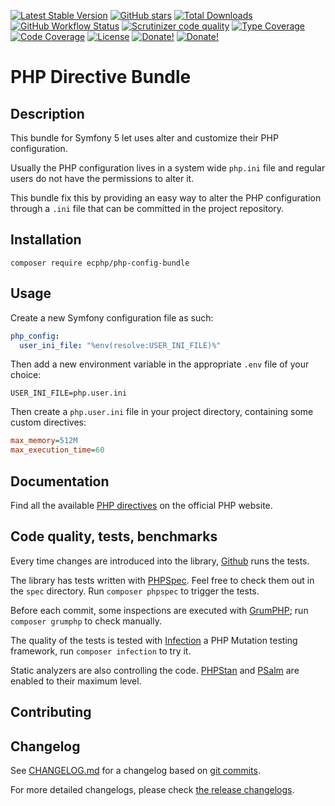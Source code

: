 [![Latest Stable Version][latest stable version]][1]
 [![GitHub stars][github stars]][1]
 [![Total Downloads][total downloads]][1]
 [![GitHub Workflow Status][github workflow status]][2]
 [![Scrutinizer code quality][code quality]][3]
 [![Type Coverage][type coverage]][4]
 [![Code Coverage][code coverage]][3]
 [![License][license]][1]
 [![Donate!][donate github]][5]
 [![Donate!][donate paypal]][6]

# PHP Directive Bundle

## Description

This bundle for Symfony 5 let uses alter and customize their PHP configuration.

Usually the PHP configuration lives in a system wide `php.ini` file and regular users
do not have the permissions to alter it.

This bundle fix this by providing an easy way to alter the PHP configuration through
a `.ini` file that can be committed in the project repository.

## Installation

```composer require ecphp/php-config-bundle```

## Usage

Create a new Symfony configuration file as such:

```yaml
php_config:
  user_ini_file: "%env(resolve:USER_INI_FILE)%"
```

Then add a new environment variable in the appropriate `.env` file of your choice:

```
USER_INI_FILE=php.user.ini
```

Then create a `php.user.ini` file in your project directory, containing some custom
directives:

```ini
max_memory=512M
max_execution_time=60
```

## Documentation

Find all the available [PHP directives][50] on the official PHP website.

## Code quality, tests, benchmarks

Every time changes are introduced into the library, [Github][2] runs the
tests.

The library has tests written with [PHPSpec][35].
Feel free to check them out in the `spec` directory. Run `composer phpspec` to
trigger the tests.

Before each commit, some inspections are executed with [GrumPHP][36]; run
`composer grumphp` to check manually.

The quality of the tests is tested with [Infection][37] a PHP Mutation testing
framework, run `composer infection` to try it.

Static analyzers are also controlling the code. [PHPStan][38] and
[PSalm][39] are enabled to their maximum level.

## Contributing

## Changelog

See [CHANGELOG.md][43] for a changelog based on [git commits][44].

For more detailed changelogs, please check [the release changelogs][45].

[1]: https://packagist.org/packages/ecphp/php-config-bundle
[latest stable version]: https://img.shields.io/packagist/v/ecphp/php-config-bundle.svg?style=flat-square
[github stars]: https://img.shields.io/github/stars/ecphp/php-config-bundle.svg?style=flat-square
[total downloads]: https://img.shields.io/packagist/dt/ecphp/php-config-bundle.svg?style=flat-square
[github workflow status]: https://img.shields.io/github/workflow/status/ecphp/php-config-bundle/Unit%20tests?style=flat-square
[code quality]: https://img.shields.io/scrutinizer/quality/g/ecphp/php-config-bundle/master.svg?style=flat-square
[3]: https://scrutinizer-ci.com/g/ecphp/php-config-bundle/?branch=master
[type coverage]: https://img.shields.io/badge/dynamic/json?style=flat-square&color=color&label=Type%20coverage&query=message&url=https%3A%2F%2Fshepherd.dev%2Fgithub%2Fecphp%2Fphp-config-bundle%2Fcoverage
[4]: https://shepherd.dev/github/ecphp/php-config-bundle
[code coverage]: https://img.shields.io/scrutinizer/coverage/g/ecphp/php-config-bundle/master.svg?style=flat-square
[license]: https://img.shields.io/packagist/l/ecphp/php-config-bundle.svg?style=flat-square
[donate github]: https://img.shields.io/badge/Sponsor-Github-brightgreen.svg?style=flat-square
[donate paypal]: https://img.shields.io/badge/Sponsor-Paypal-brightgreen.svg?style=flat-square
[7]: https://packagist.org/?query=collection
[11]: https://en.wikipedia.org/wiki/Immutable_object
[12]: https://www.php.net/manual/en/class.generator.php
[13]: https://www.php.net/manual/en/class.iterator.php
[14]: https://en.wikipedia.org/wiki/SOLID
[15]: https://en.wikipedia.org/wiki/Pure_function
[16]: https://github.com/ecphp/php-config-bundle/blob/master/src/Collection.php
[8]: https://www.php.net/array-map
[9]: https://www.php.net/array-filter
[10]: https://www.php.net/array-reduce
[17]: https://www.php.net/manual/en/class.splobjectstorage.php
[18]: https://loophp-collection.readthedocs.io/en/latest/pages/usage.html#working-with-keys-and-values
[19]: https://github.com/illuminate/support
[20]: https://github.com/DusanKasan/Knapsack
[21]: https://github.com/mtdowling/transducers.php
[22]: https://ruby-doc.org/core-2.7.0/Array.html
[23]: https://collect.js.org/
[24]: https://github.com/nikic/iter
[27]: http://danieltao.com/lazy.js/
[33]: https://loophp-collection.rtfd.io
[28]: https://loophp-collection.readthedocs.io/en/latest/pages/api.html
[32]: https://loophp-collection.readthedocs.io/en/latest/pages/usage.html
[34]: https://github.com/ecphp/php-config-bundle/issues
[2]: https://github.com/ecphp/php-config-bundle/actions
[35]: http://www.phpspec.net/
[36]: https://github.com/phpro/grumphp
[37]: https://github.com/infection/infection
[38]: https://github.com/phpstan/phpstan
[39]: https://github.com/vimeo/psalm
[5]: https://github.com/sponsors/drupol
[6]: https://www.paypal.me/drupol
[40]: https://www.reddit.com/r/PHP/comments/csxw23/a_stateless_and_modular_collection_class/
[41]: https://www.reddit.com/r/PHP/comments/i2u2le/release_of_version_200_of_loophpcollection/
[42]: https://blog.jetbrains.com/phpstorm/2020/08/php-annotated-august-2020/
[43]: https://github.com/ecphp/php-config-bundle/blob/master/CHANGELOG.md
[44]: https://github.com/ecphp/php-config-bundle/commits/master
[45]: https://github.com/ecphp/php-config-bundle/releases
[25]: https://www.haskell.org/
[29]: https://www.youtube.com/watch?v=m3svKOdZijA
[30]: http://hughfdjackson.com/javascript/why-curry-helps/
[26]: https://ramdajs.com/
[31]: https://developer.mozilla.org/en-US/docs/Web/JavaScript/Reference/Global_Objects/Array/flatMap
[50]: https://www.php.net/manual/en/ini.list.php
